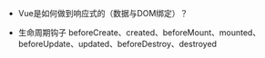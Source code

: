 - Vue是如何做到响应式的（数据与DOM绑定）？

- 生命周期钩子 beforeCreate、created、beforeMount、mounted、beforeUpdate、updated、beforeDestroy、destroyed